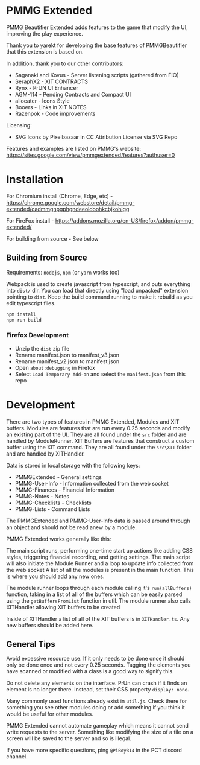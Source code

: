 # PMMG Extended
PMMG Beautifier Extended adds features to the game that modify the UI, improving the play experience.

Thank you to yarekt for developing the base features of PMMGBeautifier that this extension is based on.

In addition, thank you to our other contributors:
* Saganaki and Kovus - Server listening scripts (gathered from FIO)
* SeraphX2 - XIT CONTRACTS
* Rynx - PrUN UI Enhancer
* AGM-114 - Pending Contracts and Compact UI
* allocater - Icons Style
* Booers - Links in XIT NOTES
* Razenpok - Code improvements

Licensing:
* SVG Icons by Pixelbazaar in CC Attribution License via SVG Repo

Features and examples are listed on PMMG's website: https://sites.google.com/view/pmmgextended/features?authuser=0

# Installation

For Chromium install (Chrome, Edge, etc) - https://chrome.google.com/webstore/detail/pmmg-extended/cadmmgnpgphgndeeoldoohkcbjkohigg

For FireFox install - https://addons.mozilla.org/en-US/firefox/addon/pmmg-extended/

For building from source - See below

## Building from Source

Requirements: `nodejs`, `npm` (or `yarn` works too)

Webpack is used to create javascript from typescript, and puts everything into
`dist/` dir.
You can load that directly using "load unpacked" extension pointing to `dist`.
Keep the build command running to make it rebuild as you edit typescript files.
```bash
npm install
npm run build
```

### Firefox Development

* Unzip the `dist` zip file
* Rename manifest.json to manifest_v3.json
* Rename manifest_v2.json to manifest.json
* Open `about:debugging` in Firefox
* Select `Load Temporary Add-on` and select the `manifest.json` from this repo

# Development

There are two types of features in PMMG Extended, Modules and XIT buffers.
Modules are features that are run every 0.25 seconds and modify an existing part of the UI. They are all found under the `src` folder and are handled by ModuleRunner.
XIT Buffers are features that construct a custom buffer using the XIT command. They are all found under the `src\XIT` folder and are handled by XITHandler.

Data is stored in local storage with the following keys:
* PMMGExtended - General settings
* PMMG-User-Info - Information collected from the web socket
* PMMG-Finances - Financial Information
* PMMG-Notes - Notes
* PMMG-Checklists - Checklists
* PMMG-Lists - Command Lists

The PMMGExtended and PMMG-User-Info data is passed around through an object and should not be read anew by a module.

PMMG Extended works generally like this:

The main script runs, performing one-time start up actions like adding CSS styles, triggering financial recording, and getting settings.
The main script will also initiate the Module Runner and a loop to update info collected from the web socket
A list of all the modules is present in the main function. This is where you should add any new ones.

The module runner loops through each module calling it's `run(allBuffers)` function, taking in a list of all of the buffers which can be easily parsed using the `getBuffersFromList` function in util.
The module runner also calls XITHandler allowing XIT buffers to be created

Inside of XITHandler a list of all of the XIT buffers is in `XITHandler.ts`. Any new buffers should be added here.

## General Tips

Avoid excessive resource use. If it only needs to be done once it should only be done once and not every 0.25 seconds. Tagging the elements you have scanned or modified with a class is a good way to signify this.

Do not delete any elements on the interface. PrUn can crash if it finds an element is no longer there. Instead, set their CSS property `display: none`.

Many commonly used functions already exist in `util.js`. Check there for something you see other modules doing or add something if you think it would be useful for other modules.

PMMG Extended cannot automate gameplay which means it cannot send write requests to the server. Something like modifying the size of a tile on a screen will be saved to the server and so is illegal.

If you have more specific questions, ping `@PiBoy314` in the PCT discord channel.

